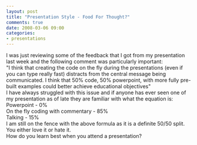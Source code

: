 ```yaml
---
layout: post
title: "Presentation Style - Food For Thought?"
comments: true
date: 2008-03-06 09:00
categories:
- presentations
---
```


I was just reviewing some of the feedback that I got from my presentation last week and the following comment was particularly important:  
"I think that creating the code on the fly during the presentations (even if you can type really fast) distracts from the central message being communicated. I think that 50% code, 50% powerpoint, with more fully pre-built examples could better achieve educational objectives"  
I have always struggled with this issue and if anyone has ever seen one of my presentation as of late they are familiar with what the equation is:  
Powerpoint - 0%  
On the fly coding with commentary - 85%  
Talking - 15%  
I am still on the fence with the above formula as it is a definite 50/50 split. You either love it or hate it.  
How do you learn best when you attend a presentation?




